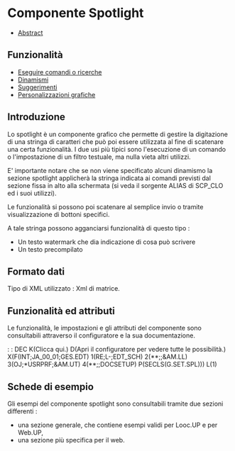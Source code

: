 # Componente Spotlight

- [Abstract](Sorgenti/DOC/TA/B£AMO/LOCSPL_F00)

## Funzionalità
- [Eseguire comandi o ricerche](Sorgenti/DOC/TA/B£AMO/LOCSPL_F01)
- [Dinamismi](Sorgenti/DOC/TA/B£AMO/LOCSPL_F02)
- [Suggerimenti](Sorgenti/DOC/TA/B£AMO/LOCSPL_F03)
- [Personalizzazioni grafiche](Sorgenti/DOC/TA/B£AMO/LOCSPL_F04)

## Introduzione
Lo spotlight è un componente grafico che permette di gestire la digitazione di una stringa di caratteri che può poi essere utilizzata al fine di scatenare una certa funzionalità.
I due usi più tipici sono l'esecuzione di un comando o l'impostazione di un filtro testuale, ma nulla vieta altri utilizzi.

E' importante notare che se non viene specificato alcuni dinamismo la sezione spotlight applicherà la stringa indicata ai comandi previsti dal sezione fissa in alto alla schermata (si veda il sorgente ALIAS di SCP_CLO ed i suoi utilizzi).

Le funzionalità si possono poi scatenare al semplice invio o tramite visualizzazione di bottoni specifici.

A tale stringa possono agganciarsi funzionalità di questo tipo : 
-  Un testo watermark che dia indicazione di cosa può scrivere
-  Un testo precompilato

## Formato dati
Tipo di XML utilizzato :  Xml di matrice.

## Funzionalità ed attributi
Le funzionalità, le impostazioni e gli attributi del componente sono consultabili attraverso il configuratore e la sua documentazione.

 :  : DEC K(Clicca qui.) D(Apri il configuratore per vedere tutte le possibilità.) X(F(INT;JA_00_01;GES.EDT) 1(RE;L-;EDT_SCH) 2(\*\*;;&AM.LL) 3(OJ;\*USRPRF;&AM.UT) 4(\*\*;;DOCSETUP) P(SECLS(G.SET.SPL))) L(1)

## Schede di esempio
Gli esempi del componente spotlight sono consultabili tramite due sezioni differenti : 
- una sezione generale, che contiene esempi validi per Looc.UP e per Web.UP,
- una sezione più specifica per il web.

